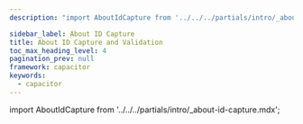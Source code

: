 ```yaml
---
description: "import AboutIdCapture from '../../../partials/intro/_about-id-capture.mdx';                                                                                                "

sidebar_label: About ID Capture
title: About ID Capture and Validation
toc_max_heading_level: 4
pagination_prev: null
framework: capacitor
keywords:
  - capacitor
---
```


import AboutIdCapture from '../../../partials/intro/_about-id-capture.mdx';

<AboutIdCapture/>